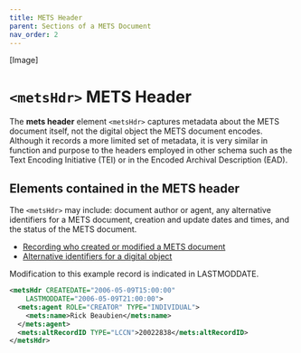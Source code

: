 ```yaml
---
title: METS Header 
parent: Sections of a METS Document
nav_order: 2
---
```

[Image]

# `<metsHdr>` METS Header 

The **mets header** element `<metsHdr>` captures metadata about the METS
document itself, not the digital object the METS document encodes.
Although it records a more limited set of metadata, it is very similar
in function and purpose to the headers employed in other schema such as
the Text Encoding Initiative (TEI) or in the Encoded Archival
Description (EAD).

## Elements contained in the METS header

The `<metsHdr>` may include: document author or agent, any alternative
identifiers for a METS document, creation and update dates and times,
and the status of the METS document.

* [Recording who created or modified a METS document](../cookbook/agent.html)
* [Alternative identifiers for a digital object](../cookbook/altRecordID.html)

Modification to this example record is indicated in LASTMODDATE.

```xml
<metsHdr CREATEDATE="2006-05-09T15:00:00"
    LASTMODDATE="2006-05-09T21:00:00">
  <mets:agent ROLE="CREATOR" TYPE="INDIVIDUAL">
    <mets:name>Rick Beaubien</mets:name>
  </mets:agent>
  <mets:altRecordID TYPE="LCCN">20022838</mets:altRecordID>
</metsHdr>
```

